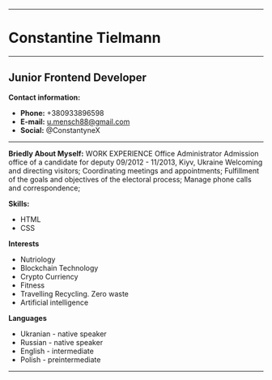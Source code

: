 ***
# Constantine Tielmann
***

## Junior Frontend Developer
**Contact information:**
* **Phone:** +380933896598
* **E-mail:** u.mensch88@gmail.com
* **Social:** @ConstantyneX
---
**Briedly About Myself:**
WORK EXPERIENCE
Office Administrator
Admission office of a candidate for deputy
09/2012 - 11/2013, Kiyv, Ukraine Welcoming and directing visitors;
Coordinating meetings and appointments;
Fulfillment of the goals and objectives of the electoral process;
Manage phone calls and correspondence;

**Skills:**
 - HTML
 - CSS

**Interests**
 - Nutriology 
 - Blockchain Technology 
 - Crypto Curriency
 - Fitness 
 - Travelling Recycling. Zero waste
 - Artificial intelligence
  
**Languages**
- Ukranian - native speaker
- Russian - native speaker
- English - intermediate
- Polish - preintermediate
***
